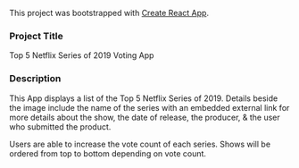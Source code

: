 This project was bootstrapped with [Create React App](https://github.com/facebook/create-react-app).

### Project Title

Top 5 Netflix Series of 2019 Voting App 

### Description

This App displays a list of the Top 5 Netflix Series of 2019. Details beside the image include the name of the series with an embedded external link for more details about the show, the date of release, the producer, & the user who submitted the product. 

Users are able to increase the vote count of each series. Shows will be ordered from top to bottom depending on vote count. 

